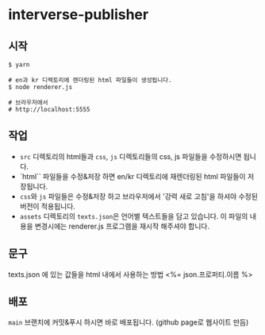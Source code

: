 # interverse-publisher

## 시작
```
$ yarn

# en과 kr 디렉토리에 렌더링된 html 파일들이 생성됩니다.
$ node renderer.js

# 브라우저에서
# http://localhost:5555
```

## 작업
- `src` 디렉토리의 html들과 `css`, `js` 디렉토리들의 css, js 파일들을 수정하시면 됩니다.
- `html`` 파일들을 수정&저장 하면 en/kr 디렉토리에 재렌더링된 html 파일들이 저장됩니다.
- `css`와 `js` 파일들은 수정&저장 하고 브라우저에서 '강력 새로 고침'을 하셔야 수정된 버전이 적용됩니다.
- `assets` 디렉토리의 `texts.json`은 언어별 텍스트들을 담고 있습니다. 이 파일의 내용을 변경시에는 renderer.js 프로그램을 재시작 해주셔야 합니다.

## 문구
texts.json 에 있는 값들을 html 내에서 사용하는 방법
<span><%= json.프로퍼티.이름 %></span>

## 배포
`main` 브랜치에 커밋&푸시 하시면 바로 배포됩니다. (github page로 웹사이트 만듬)
